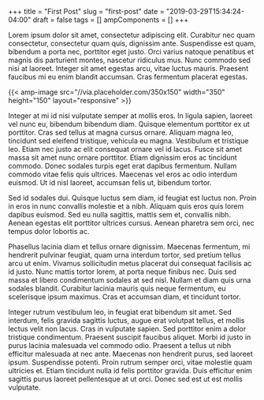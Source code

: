 +++
title = "First Post"
slug = "first-post"
date = "2019-03-29T15:34:24-04:00"
draft = false
tags = []
ampComponents = []
+++

Lorem ipsum dolor sit amet, consectetur adipiscing elit.
Curabitur nec quam consectetur, consectetur quam quis, dignissim ante.
Suspendisse est quam, bibendum a porta nec, porttitor eget justo.
Orci varius natoque penatibus et magnis dis parturient montes, nascetur ridiculus mus.
Nunc commodo sed nisi at laoreet.
Integer sit amet egestas arcu, vitae luctus mauris.
Praesent faucibus mi eu enim blandit accumsan.
Cras fermentum placerat egestas.

<!--more-->

{{< amp-image src="//via.placeholder.com/350x150" width="350" height="150" layout="responsive" >}}

Integer at mi id nisi vulputate semper at mollis eros.
In ligula sapien, laoreet vel nunc eu, bibendum bibendum diam.
Quisque elementum porttitor ex ut porttitor.
Cras sed tellus at magna cursus ornare.
Aliquam magna leo, tincidunt sed eleifend tristique, vehicula eu magna.
Vestibulum et tristique leo.
Etiam nec justo ac elit consequat ornare vel id lacus.
Fusce sit amet massa sit amet nunc ornare porttitor.
Etiam dignissim eros ac tincidunt commodo.
Donec sodales turpis eget erat dapibus fermentum.
Nullam commodo vitae felis quis ultrices.
Maecenas vel eros ac odio interdum euismod.
Ut id nisl laoreet, accumsan felis ut, bibendum tortor.

Sed id sodales dui.
Quisque luctus sem diam, id feugiat est luctus non.
Proin in eros in nunc convallis molestie et a nibh.
Aliquam quis eros quis lorem dapibus euismod.
Sed eu nulla sagittis, mattis sem et, convallis nibh.
Aenean egestas elit porttitor ultrices cursus.
Aenean pharetra sem orci, nec tempus dolor lobortis ac.

Phasellus lacinia diam et tellus ornare dignissim.
Maecenas fermentum, mi hendrerit pulvinar feugiat, quam urna interdum tortor, sed pretium tellus arcu ut enim.
Vivamus sollicitudin metus placerat dui consequat facilisis ac id justo.
Nunc mattis tortor lorem, at porta neque finibus nec.
Duis sed massa et libero condimentum sodales at sed nisl.
Nullam et diam quis urna sodales blandit.
Curabitur lacinia mauris quis neque fermentum, eu scelerisque ipsum maximus.
Cras et accumsan diam, et tincidunt tortor.

Integer rutrum vestibulum leo, in feugiat erat bibendum sit amet.
Sed interdum, felis gravida sagittis luctus, augue erat volutpat tellus, et mollis lectus velit non lacus.
Cras in vulputate sapien.
Sed porttitor enim a dolor tristique condimentum.
Praesent suscipit faucibus aliquet.
Morbi id justo in purus lacinia malesuada vel commodo odio.
Praesent a tellus ut nibh efficitur malesuada at nec ante.
Maecenas non hendrerit purus, sed laoreet ipsum.
Suspendisse potenti.
Proin rutrum semper orci, vitae molestie quam ultricies et.
Etiam tincidunt nulla id felis porttitor gravida.
Duis efficitur enim sagittis purus laoreet pellentesque at ut orci.
Donec sed est ut est mollis vulputate.